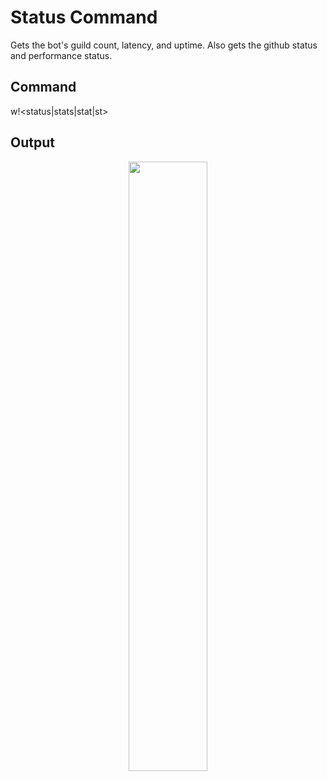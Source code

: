 # Status Command
Gets the bot's guild count, latency, and uptime. Also gets the github status and performance status.
## Command
w!<status|stats|stat|st>
## Output
<p align=center>
<img align=center width=50% src="https://media.discordapp.net/attachments/1032209108121690182/1059931631877640363/image.png">
</p>
